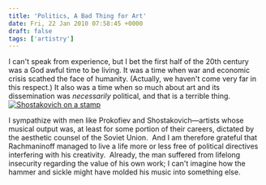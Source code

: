 ```yaml
---
title: 'Politics, A Bad Thing for Art'
date: Fri, 22 Jan 2010 07:58:45 +0000
draft: false
tags: ['artistry']
---
```


I can't speak from experience, but I bet the first half of the 20th century was a God awful time to be living. It was a time when war and economic crisis scathed the face of humanity. (Actually, we haven't come very far in this respect.) It also was a time when so much about art and its dissemination was _necessarily_ political, and that is a terrible thing. [![Shostakovich on a stamp](https://alexchao-blog-media.s3.amazonaws.com/2021/07/19615-shostakovich-stamp.jpg "Shostakovich on a Stamp")](http://en.wikipedia.org/wiki/Shostakovich "Shostakovich")

I sympathize with men like Prokofiev and Shostakovich—artists whose musical output was, at least for some portion of their careers, dictated by the aesthetic counsel of the Soviet Union.  And I am therefore grateful that Rachmaninoff managed to live a life more or less free of political directives interfering with his creativity.  Already, the man suffered from lifelong insecurity regarding the value of his own work; I can't imagine how the hammer and sickle might have molded his music into something else.
